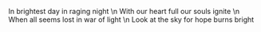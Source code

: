 In brightest day in raging night \n  With our heart full our souls ignite \n  When all seems lost in war of light \n  Look at the sky for hope burns bright
